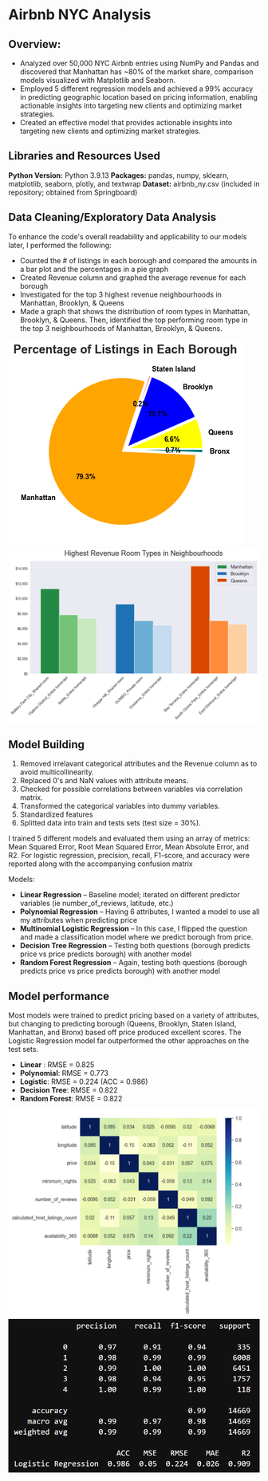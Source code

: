 # Airbnb NYC Analysis

## Overview:
* Analyzed over 50,000 NYC Airbnb entries using NumPy and Pandas and discovered that Manhattan has ~80% of the market share, comparison models visualized with Matplotlib and Seaborn.
* Employed 5 different regression models and achieved a 99% accuracy in predicting geographic location based on pricing information, enabling actionable insights into targeting new clients and optimizing market strategies.
* Created an effective model that provides actionable insights into targeting new clients and optimizing market strategies.

## Libraries and Resources Used
**Python Version:** Python 3.9.13
**Packages:** pandas, numpy, sklearn, matplotlib, seaborn, plotly, and textwrap
**Dataset:** airbnb_ny.csv (included in repository; obtained from Springboard)

## Data Cleaning/Exploratory Data Analysis
To enhance the code's overall readability and applicability to our models later, I performed the following:
*	Counted the # of listings in each borough and compared the amounts in a bar plot and the percentages in a pie graph
*	Created Revenue column and graphed the average revenue for each borough
*	Investigated for the top 3 highest revenue neighbourhoods in Manhattan, Brooklyn, & Queens
*	Made a graph that shows the distribution of room types in Manhattan, Brooklyn, & Queens. Then, identified the top performing room type in the top 3 neighbourhoods of Manhattan, Brooklyn, & Queens.

![](https://github.com/Max-Boonjindasup/airbnb_analysis/blob/main/pie_listings_by_borough.png)
![](https://github.com/Max-Boonjindasup/airbnb_analysis/blob/main/highest_revenue_room_type.png)

## Model Building

1. Removed irrelavant categorical attributes and the Revenue column as to avoid multicollinearity.
2. Replaced 0's and NaN values with attribute means.
3. Checked for possible correlations between variables via correlation matrix.
4. Transformed the categorical variables into dummy variables.
5. Standardized features
6. Splitted data into train and tests sets (test size = 30%).   

I trained 5 different models and evaluated them using an array of metrics: Mean Squared Error, Root Mean Squared Error, Mean Absolute Error, and R2. For logistic regression, precision, recall, F1-score, and accuracy were reported along with the accompanying confusion matrix

Models:
*	**Linear Regression** – Baseline model; iterated on different predictor variables (ie number_of_reviews, latitude, etc.)
*	**Polynomial Regression** – Having 6 attributes, I wanted a model to use all my attributes when predicting price
*	**Multinomial Logistic Regression** – In this case, I flipped the question and made a classification model where we predict borough from price.
*	**Decision Tree Regression** – Testing both questions (borough predicts price vs price predicts borough) with another model
*	**Random Forest Regression** – Again, testing both questions (borough predicts price vs price predicts borough) with another model

## Model performance
Most models were trained to predict pricing based on a variety of attributes, but changing to predicting borough (Queens, Brooklyn, Staten Island, Manhattan, and Bronx) based off price produced excellent scores.
The Logistic Regression model far outperformed the other approaches on the test sets.
*	**Linear** : RMSE = 0.825
*	**Polynomial**: RMSE = 0.773
*	**Logistic**: RMSE = 0.224 (ACC = 0.986)
*	**Decision Tree**: RMSE = 0.822
*	**Random Forest**: RMSE = 0.822

![](https://github.com/Max-Boonjindasup/airbnb_analysis/blob/main/confusion_matrix_airbnb_attributes.png)
![](https://github.com/Max-Boonjindasup/airbnb_analysis/blob/main/logistic_reg_score.png)
